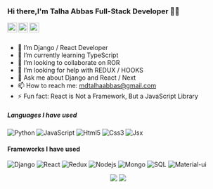 ### Hi there,I'm Talha Abbas Full-Stack Developer 👋😄 

<a href="https://twitter.com/mtalhaabbas">
  <img align="left" alt="Pawan's Twitter" width="22px" src="https://cdn.jsdelivr.net/npm/simple-icons@v3/icons/twitter.svg" />
</a>
<a href="https://github.com/mtalhaabbas">
  <img align="left" alt="Pawan's Github" width="22px" src="https://cdn.jsdelivr.net/npm/simple-icons@v3/icons/github.svg" />
</a>
<a href="https://www.facebook.com/muhammadtalha.abbasgujjar">
  <img align="left" alt="Pawan's Facebook" width="22px" src="https://cdn.jsdelivr.net/npm/simple-icons@v3/icons/facebook.svg" />
</a>
<br/>
<br/>


- 🔭 I’m Django / React Developer
- 🌱 I’m currently learning TypeScript
- 👯 I’m looking to collaborate on ROR
- 🤔 I’m looking for help with REDUX / HOOKS
- 💬 Ask me about Django and React / Next
- 📫 How to reach me: mdtalhaabbas@gmail.com
- ⚡ Fun fact: React is Not a Framework, But a JavaScript Library


##### Languages I have used
![Python](https://img.shields.io/badge/-Python-000000?style=flat&logo=python)
![JavaScript](https://img.shields.io/badge/-Javascript-000000?style=flat&logo=JavaScript)
![Html5](https://img.shields.io/badge/-Html5-000000?style=flat&logo=html5)
![Css3](https://img.shields.io/badge/-Css3-000000?style=flat&logo=css3)
![Jsx](https://img.shields.io/badge/-Jsx-000000?style=flat&logo=React)


#### Frameworks I have used
![Django](https://img.shields.io/badge/-Django-000000?style=flat&logo=django)
![React](https://img.shields.io/badge/-React-000000?style=flat&logo=React)
![Redux](https://img.shields.io/badge/-Redux-000000?style=flat&logo=redux)
![Nodejs](https://img.shields.io/badge/-node.js-000000?style=flat&logo=node.js)
![Mongo](https://img.shields.io/badge/-mongo-000000?style=flat&logo=mongodb)
![SQL](https://img.shields.io/badge/-SQL-000000?style=flat&logo=MySQL)
![Material-ui](https://img.shields.io/badge/-materialUi-000000?style=flat&logo=material-ui)




<p align="center">
<img src="https://github-readme-stats.vercel.app/api/top-langs/?username=mtalhaabbas&hide_langs_below=1&layout=compact&theme=dark">
  
<img src="https://github-readme-stats.vercel.app/api?username=mtalhaabbas&show_icons=true&theme=dark">
</p>
